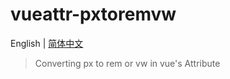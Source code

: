 # vueattr-pxtoremvw

English | [简体中文](./README.zh-CN.md)

> Converting px to rem or vw in vue's Attribute
